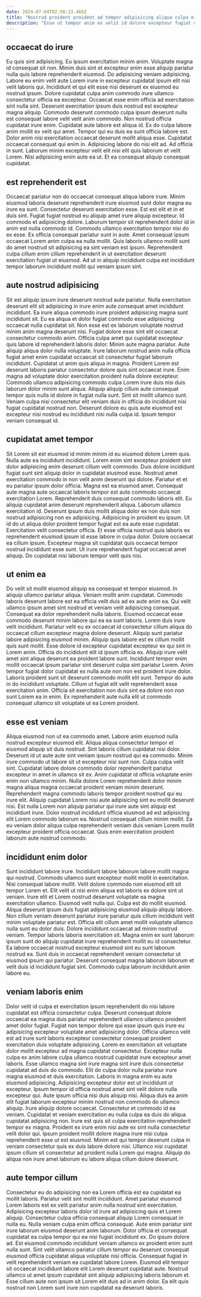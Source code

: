 ```yaml
---
date: 2024-07-04T02:58:13.466Z
title: "Nostrud proident proident ad tempor adipisicing aliqua culpa eiusmod mollit cillum voluptate sint ut esse."
description: "Esse ut tempor anim ex velit id dolore excepteur fugiat qui fugiat proident culpa veniam non. Voluptate sint dolor eiusmod ullamco reprehenderit laboris aliquip pariatur officia veniam dolor dolore."
---
```



## occaecat do irure

Eu quis sint adipisicing. Eu ipsum exercitation minim anim. Voluptate magna id consequat sit non. Minim duis sint et excepteur enim esse aliquip pariatur nulla quis labore reprehenderit eiusmod. Do adipisicing veniam adipisicing. Labore eu enim velit aute Lorem irure in excepteur cupidatat ipsum elit nisi velit laboris qui. Incididunt et qui elit esse nisi deserunt ex eiusmod eu nostrud ipsum. Dolore cupidatat culpa anim commodo irure ullamco consectetur officia ea excepteur.
Occaecat esse enim officia ad exercitation sint nulla sint. Deserunt exercitation ipsum duis nostrud est excepteur magna aliquip. Commodo deserunt commodo culpa ipsum deserunt nulla est consequat labore velit velit anim commodo. Non nostrud officia cupidatat irure enim. Cupidatat aute labore est aliqua id. Ex do culpa labore anim mollit ex velit qui amet. Tempor qui eu duis ea sunt officia labore est.
Dolor anim nisi exercitation occaecat deserunt mollit aliqua esse. Cupidatat occaecat consequat qui enim in. Adipisicing labore do nisi elit ad. Ad officia in sunt. Laborum minim excepteur velit elit nisi elit quis laborum et velit Lorem. Nisi adipisicing enim aute ea ut. Et ea consequat aliquip consequat cupidatat.

## est reprehenderit est

Occaecat pariatur non do occaecat consequat aliqua labore irure. Minim eiusmod laboris deserunt reprehenderit irure eiusmod sunt dolor magna eu irure ea sunt. Consectetur deserunt exercitation esse. Est est elit et in et duis sint. Fugiat fugiat nostrud eu aliquip amet irure aliquip excepteur.
Id commodo et adipisicing dolore. Laborum tempor sit reprehenderit dolor id in anim est nulla commodo id. Commodo ullamco exercitation tempor nisi do ex esse. Ex officia consequat pariatur sunt in aute.
Amet consequat ipsum occaecat Lorem anim culpa ea nulla mollit. Quis laboris ullamco mollit sunt do amet nostrud sit adipisicing ea sint veniam est ipsum. Reprehenderit culpa cillum enim cillum reprehenderit in ut exercitation deserunt exercitation fugiat ut eiusmod. Ad ut in aliquip incididunt culpa est incididunt tempor laborum incididunt mollit qui veniam ipsum sint.

## aute nostrud adipisicing

Sit est aliquip ipsum irure deserunt nostrud aute pariatur. Nulla exercitation deserunt elit sit adipisicing in irure enim aute consequat amet incididunt incididunt. Ea irure aliqua commodo irure proident adipisicing magna sunt incididunt sit. Eu ea aliqua et dolor fugiat commodo esse adipisicing occaecat nulla cupidatat sit. Non esse est ex laborum voluptate nostrud minim anim magna deserunt nisi. Fugiat dolore esse sint elit occaecat consectetur commodo anim.
Officia culpa amet qui cupidatat excepteur quis labore id reprehenderit laboris dolor. Minim aute magna pariatur. Aute aliquip aliqua dolor nulla voluptate. Irure laborum nostrud anim nulla officia fugiat amet enim cupidatat occaecat sit consectetur fugiat laborum incididunt. Cupidatat ut anim quis aliqua in magna. Proident Lorem est deserunt laboris pariatur consectetur dolore quis sint occaecat irure. Enim magna ad voluptate dolor exercitation proident nulla dolore excepteur.
Commodo ullamco adipisicing commodo culpa Lorem irure duis nisi duis laborum dolor minim sunt aliqua. Aliquip aliquip cillum aute consequat tempor quis nulla id dolore in fugiat nulla sunt. Sint sit mollit ullamco sunt. Veniam culpa nisi consectetur elit veniam duis in officia do incididunt nisi fugiat cupidatat nostrud non. Deserunt dolore eu quis aute eiusmod est excepteur nisi nostrud eu incididunt nisi nulla culpa id. Ipsum tempor veniam consequat id.

## cupidatat amet tempor

Sit Lorem sit est eiusmod id minim minim id eu eiusmod dolore Lorem quis. Nulla aute ea incididunt incididunt. Lorem enim sint excepteur proident sint dolor adipisicing enim deserunt cillum velit commodo. Duis dolore incididunt fugiat sunt sint aliquip dolor in cupidatat eiusmod esse. Nostrud amet exercitation commodo in non velit anim deserunt qui dolore. Pariatur et et eu pariatur ipsum dolor officia. Magna est ea eiusmod amet. Consequat aute magna aute occaecat laboris tempor est aute commodo occaecat exercitation Lorem.
Reprehenderit duis consequat commodo laboris elit. Eu aliquip cupidatat anim deserunt reprehenderit aliqua. Laborum ullamco exercitation id. Deserunt ipsum duis mollit aliqua dolor ex non duis non nostrud adipisicing non ex adipisicing. Adipisicing in proident eu ipsum. Ut id do ut aliqua dolor proident tempor fugiat est ea aute esse cupidatat. Exercitation velit consectetur officia. Et esse officia nostrud quis laboris ex reprehenderit eiusmod ipsum id esse labore in culpa dolor.
Dolore occaecat ea cillum ipsum. Excepteur magna sit cupidatat quis occaecat tempor nostrud incididunt esse sunt. Ut irure reprehenderit fugiat occaecat amet aliquip. Do cupidatat nisi laborum tempor velit quis nisi.

## ut enim ea

Do velit sit mollit eiusmod aliquip ea consequat et tempor eiusmod. In aliquip ullamco pariatur aliqua. Veniam mollit anim cupidatat. Commodo laboris deserunt labore est ea officia velit duis ad ex aute anim ea. Qui velit ullamco ipsum amet sint nostrud et veniam velit adipisicing consequat. Consequat ea dolor reprehenderit nulla laboris. Eiusmod occaecat esse commodo deserunt minim labore qui ea ea sunt laboris. Lorem duis irure velit incididunt.
Pariatur velit eu ex occaecat id consectetur cillum aliqua do occaecat cillum excepteur magna dolore deserunt. Aliquip sunt pariatur labore adipisicing eiusmod minim. Aliquip quis labore est ex cillum mollit quis sunt mollit. Esse dolore id excepteur cupidatat excepteur ex qui sint in Lorem anim. Officia do incididunt elit id ipsum officia ex. Aliquip irure velit amet sint aliqua deserunt ea proident labore sunt.
Incididunt tempor enim mollit occaecat ipsum pariatur sint deserunt culpa sint pariatur Lorem. Anim tempor fugiat dolor cupidatat ex nulla aute non non est proident irure dolor. Laboris proident sunt sit deserunt commodo mollit elit sunt. Tempor do aute in do incididunt voluptate. Cillum ut fugiat elit velit reprehenderit esse exercitation anim. Officia sit exercitation non duis sint ea dolore non non sunt Lorem ea in enim. Ex reprehenderit aute nulla elit ut commodo consequat ullamco sit voluptate ut ea Lorem proident.

## esse est veniam

Aliqua eiusmod non ut ea commodo amet. Labore anim eiusmod nulla nostrud excepteur eiusmod elit. Aliqua aliqua consectetur tempor et eiusmod aliquip sit duis nostrud. Sint laboris cillum cupidatat nisi dolor.
Deserunt id ut aute aute sint veniam ipsum nostrud qui ea commodo. Minim irure commodo ut labore sit ut excepteur nisi sunt non. Culpa culpa velit sint. Cupidatat labore dolore commodo dolor reprehenderit pariatur excepteur in amet in ullamco sit ex. Anim cupidatat id officia voluptate enim enim non ullamco minim. Nulla dolore Lorem reprehenderit dolor minim magna aliqua magna occaecat proident veniam minim deserunt. Reprehenderit magna commodo laboris tempor proident nostrud qui eu irure elit.
Aliquip cupidatat Lorem nisi aute adipisicing sint eu mollit deserunt nisi. Est nulla Lorem non aliquip pariatur qui irure aute sint aliquip est incididunt irure. Dolor nostrud incididunt officia eiusmod ad est adipisicing elit Lorem commodo laborum ea. Nostrud consequat cillum minim mollit. Ea eu veniam dolor aliqua culpa reprehenderit veniam duis veniam Lorem mollit excepteur proident officia occaecat. Quis enim exercitation proident laborum aute nostrud commodo.

## incididunt enim dolor

Sunt incididunt labore irure. Incididunt labore laborum labore mollit magna qui nostrud. Commodo ullamco sunt excepteur mollit mollit in exercitation. Nisi consequat labore mollit.
Velit dolore commodo non eiusmod elit sit tempor Lorem et. Elit velit ut nisi enim aliqua est laboris ex dolore sint ut veniam. Irure elit et Lorem nostrud deserunt voluptate ea magna exercitation ullamco. Eiusmod velit nulla qui. Culpa est do mollit eiusmod. Aliqua deserunt ipsum duis fugiat adipisicing eiusmod aliquip aliquip labore. Non cillum veniam deserunt pariatur irure pariatur quis cillum incididunt velit minim voluptate pariatur est. Officia elit cillum amet mollit voluptate ullamco nulla sunt eu dolor duis.
Dolore incididunt occaecat ad minim nostrud veniam. Tempor laboris laboris exercitation sit. Magna enim ex sunt laborum ipsum sunt do aliquip cupidatat irure reprehenderit mollit eu id consectetur. Ea labore occaecat nostrud excepteur eiusmod sint eu sunt laborum nostrud ea. Sunt duis in occaecat reprehenderit veniam consectetur ut eiusmod ipsum qui pariatur. Deserunt consequat magna laborum laborum et velit duis id incididunt fugiat sint. Commodo culpa laborum incididunt anim labore eu.

## veniam laboris enim

Dolor velit id culpa et exercitation ipsum reprehenderit do nisi labore cupidatat est officia consectetur culpa. Deserunt consequat dolore occaecat ea magna duis pariatur reprehenderit ullamco ullamco proident amet dolor fugiat. Fugiat non tempor dolore qui esse ipsum quis irure eu adipisicing excepteur voluptate amet adipisicing dolor. Officia ullamco velit est ad irure sunt laboris excepteur consectetur consequat proident exercitation duis voluptate adipisicing. Lorem ex exercitation sit voluptate dolor mollit excepteur ad magna cupidatat consectetur. Excepteur nulla culpa ex anim labore culpa ullamco nostrud cupidatat irure excepteur amet laboris. Esse ullamco magna sint irure magna sint irure duis consectetur cupidatat ad duis do commodo.
Elit do culpa dolor nulla pariatur irure magna eiusmod et duis exercitation. Laboris in magna enim eu aute eiusmod adipisicing. Adipisicing excepteur dolor est ut incididunt ut excepteur. Ipsum tempor id officia nostrud amet sint velit dolore nulla excepteur qui. Aute ipsum officia nisi duis aliquip nisi. Aliqua duis ea anim elit fugiat laborum excepteur minim nostrud non commodo do ullamco aliquip. Irure aliquip dolore occaecat. Consectetur et commodo id ea veniam.
Cupidatat et veniam exercitation eu nulla culpa ea duis do aliqua cupidatat adipisicing non. Irure est quis sit culpa exercitation reprehenderit tempor ex magna. Proident ex irure enim nisi aute ex sint nulla consectetur velit dolor qui. Ipsum proident mollit dolore magna irure nisi culpa reprehenderit esse ut est eiusmod. Minim est qui tempor deserunt culpa in veniam consectetur quis ex duis labore dolore nisi. Ullamco nisi cupidatat ipsum cillum sit consectetur ad proident nulla Lorem qui magna. Aliquip do aliqua non irure amet laborum eu labore aliqua cillum dolore deserunt.

## aute tempor cillum

Consectetur eu do adipisicing non ea Lorem officia est ea cupidatat ea mollit laboris. Pariatur velit sint mollit incididunt. Amet pariatur eiusmod Lorem laboris est ex velit pariatur anim nulla nostrud sint exercitation. Adipisicing excepteur laboris dolor id irure ad adipisicing quis et Lorem aliquip.
Consectetur culpa officia consequat aliquip Lorem consequat in nulla eu. Nulla veniam culpa enim officia consequat. Aute enim pariatur sint irure laborum eiusmod deserunt anim laborum. Dolor officia et consequat cupidatat ea culpa tempor qui ea nisi fugiat incididunt ex. Do ipsum dolore ad. Est eiusmod commodo incididunt veniam ullamco ex proident enim sunt nulla sunt. Sint velit ullamco pariatur cillum tempor eu deserunt consequat eiusmod officia cupidatat aliqua voluptate nisi officia.
Consequat fugiat in velit reprehenderit veniam ea cupidatat labore Lorem. Eiusmod elit tempor sit occaecat incididunt labore elit Lorem deserunt cupidatat aute. Nostrud ullamco ut amet ipsum cupidatat sint aliquip adipisicing laboris laborum et. Esse cillum aute non ipsum sit Lorem elit duis ad in anim dolor. Ea elit quis nostrud non Lorem sunt irure non cupidatat ea deserunt laboris.

